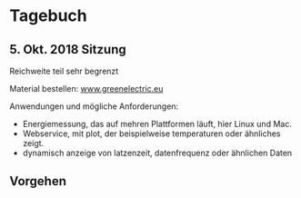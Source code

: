 # Tagebuch

## 5. Okt. 2018 Sitzung

Reichweite teil sehr begrenzt

Material bestellen: www.greenelectric.eu


Anwendungen und mögliche Anforderungen:
* Energiemessung, das auf mehren Plattformen läuft, hier Linux und Mac.
* Webservice, mit plot, der beispielweise temperaturen oder ähnliches zeigt.
* dynamisch anzeige von latzenzeit, datenfrequenz oder ähnlichen Daten


## Vorgehen
